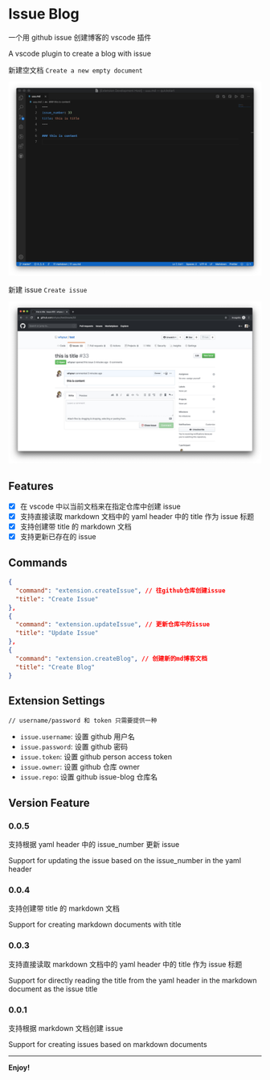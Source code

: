 # Issue Blog

一个用 github issue 创建博客的 vscode 插件

A vscode plugin to create a blog with issue

新建空文档 `Create a new empty document`

![create blog](resource/images/one.jpg)

新建 issue `Create issue`

![create issue](resource/images/two.jpg)

## Features

- [x] 在 vscode 中以当前文档来在指定仓库中创建 issue
- [x] 支持直接读取 markdown 文档中的 yaml header 中的 title 作为 issue 标题
- [x] 支持创建带 title 的 markdown 文档
- [x] 支持更新已存在的 issue

## Commands

```json
{
  "command": "extension.createIssue", // 往github仓库创建issue
  "title": "Create Issue"
},
{
  "command": "extension.updateIssue", // 更新仓库中的issue
  "title": "Update Issue"
},
{
  "command": "extension.createBlog", // 创建新的md博客文档
  "title": "Create Blog"
}
```

## Extension Settings
`// username/password 和 token 只需要提供一种`

* `issue.username`: 设置 github 用户名
* `issue.password`: 设置 github 密码
* `issue.token`: 设置 github person access token
* `issue.owner`: 设置 github 仓库 owner
* `issue.repo`: 设置 github issue-blog 仓库名

## Version Feature

### 0.0.5

支持根据 yaml header 中的 issue_number 更新 issue

Support for updating the issue based on the issue_number in the yaml header

### 0.0.4

支持创建带 title 的 markdown 文档

Support for creating markdown documents with title

### 0.0.3

支持直接读取 markdown 文档中的 yaml header 中的 title 作为 issue 标题

Support for directly reading the title from the yaml header in the markdown document as the issue title

### 0.0.1

支持根据 markdown 文档创建 issue

Support for creating issues based on markdown documents

-----------------------------------------------------------------------------------------------------------

**Enjoy!**
